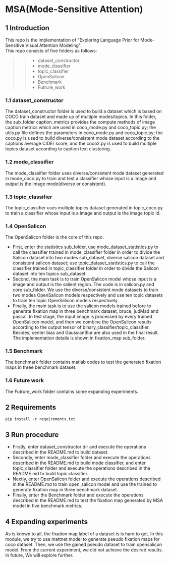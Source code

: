 # MSA(Mode-Sensitive Attention)

## 1 Introduction

This repo is the implementation of "Exploring Language Prior for Mode-Sensitive Visual Attention Modeling".  
This repo consists of five folders as follows:  

>> - dataset_constructor
>> - mode_classifier
>> - topic_classifier
>> - OpenSalicon
>> - Benchmark
>> - Futrure_work

### 1.1 dataset_constructor

The dataset_constructor folder is used to build a dataset which is based on COCO train dataset and made up of multiple modes/topics. In this folder, the sub_folder caption_metrics provides the compute methods of image caption metrics which are used in coco_mode.py and coco_topic.py; the utils.py file defines the parameters in coco_mode.py and coco_topic.py; the coco.py is used to build diverse/consistent mode dataset according to the captions average CIDEr score, and the coco2.py is used to build multiple topics dataset according to caption text clustering.  

### 1.2 mode_classifier

The mode_classifier folder uses diverse/consistent mode dataset generated in mode_coco.py to train and test a classifier whose input is a image and output is the image mode(diverse or consistent).  

### 1.3 topic_classifier

The topic_classifier uses multiple topics dataset generated in topic_coco.py to train a classifier whose input is a image and output is the image topic id.  

### 1.4 OpenSalicon

The OpenSalicon folder is the core of this repo.  

- First, enter the statistics sub_folder, use mode_dataset_statistics.py to call the classifier trained in mode_classifier folder in order to divide the Salicon dataset into two modes sub_dataset, diverse salicon dataset and consistent salicon dataset; use topic_dataset_statistics.py to call the classifier trained in topic_classifier folder in order to divide the Salicon dataset into ten topics sub_dataset.  
- Second, the main task is to train OpenSalicon model whose input is a image and output is the salient region. The code is in salicon.py and core sub_folder. We use the diverse/consistent mode datasets to train two modes OpenSalicon models respectively and use ten topic datasets to train ten topic OpenSalicon models respectively.  
- Finally, the main task is to use the salicon models trained before to generate fixation map in three benchmark dataset, bruce, judMad and pascal. In test stage, the input image is processed by every trained OpenSalicon model, and then we combine the OpenSalicon results according to the output tensor of binary_classifier/topic_classifier. Besides, center bias and GaussianBlur are also used in the final result. The implementation details is shown in fixation_map sub_folder.  

### 1.5 Benchmark

The benchmark folder contains matlab codes to test the generated fixation maps in three benchmark dataset.  

### 1.6 Future work

The Futrure_work folder contains some expanding experiments.  

## 2 Requirements

```python
pip install -r requirements.txt
```

## 3 Run procedure

- Firstly, enter dataset_constructor dir and execute the operations described in the README.md to build dataset.  
- Secondly, enter mode_classifier folder and execute the operations described in the README.md to build mode classifier, and enter topic_classifier folder and execute the operations described in the README.md to build topic classifier.  
- Nextly, enter OpenSalicon folder and execute the operations described in the README.md to train open_salicon model and use the trained to generate fixation map in three benchmark dataset.  
- Finally, enter the Benchmark folder and execute the operations described in the README.md to test the fixation map generated by MSA model in five benchmark metrics.  

## 4 Expanding experiments

As is known to all, the fixation map label of a dataset is is hard to get. In this module, we try to use mattnet model to generate pseudo fixation maps for coco dataset. Then, we use the gained pseudo dataset to train opensalicon model. From the current experiment, we did not achieve the desired results. In future, We will explore further.
